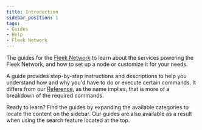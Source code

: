 ```yaml
---
title: Introduction
sidebar_position: 1
tags:
- Guides
- Help
- Fleek Network
---
```


The guides for the [Fleek Network](https://fleek.network) to learn about the services powering the Fleek Network, and how to set up a node or customize it for your needs.

A guide provides step-by-step instructions and descriptions to help you understand how and why you'd have to do or execute certain commands. It differs from our [Reference](reference), as the name implies, that is more of a breakdown of the required commands.

Ready to learn? Find the guides by expanding the available categories to locate the content on the sidebar. Our guides are also available as a result when using the search feature located at the top.